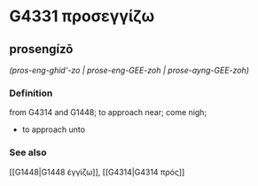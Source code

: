 # G4331 προσεγγίζω

## prosengízō

_(pros-eng-ghid'-zo | prose-eng-GEE-zoh | prose-ayng-GEE-zoh)_

### Definition

from G4314 and G1448; to approach near; come nigh; 

- to approach unto

### See also

[[G1448|G1448 ἐγγίζω]], [[G4314|G4314 πρός]]
